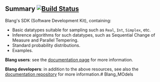 Summary [![Build Status](https://travis-ci.org/UBC-Stat-ML/blangSDK.png?branch=master)](https://travis-ci.org/UBC-Stat-ML/blangSDK) 
-------


Blang's SDK (Software Development Kit), containing:

- Basic datatypes suitable for sampling such as ``Real``, ``Int``, ``Simplex``, etc.
- Inference algorithms for such datatypes, such as Sequential Change of Measure and Parallel Tempering.
- Standard probability distributions.
- Examples.


**Blang users**: see the [documentation page](https://www.stat.ubc.ca/~bouchard/blang/index.html) for more information.

**Blang developers**: in addition to the above resources, see also the [documentation repository](https://github.com/UBC-Stat-ML/blangDoc) for more information.# Blang_MOdels
